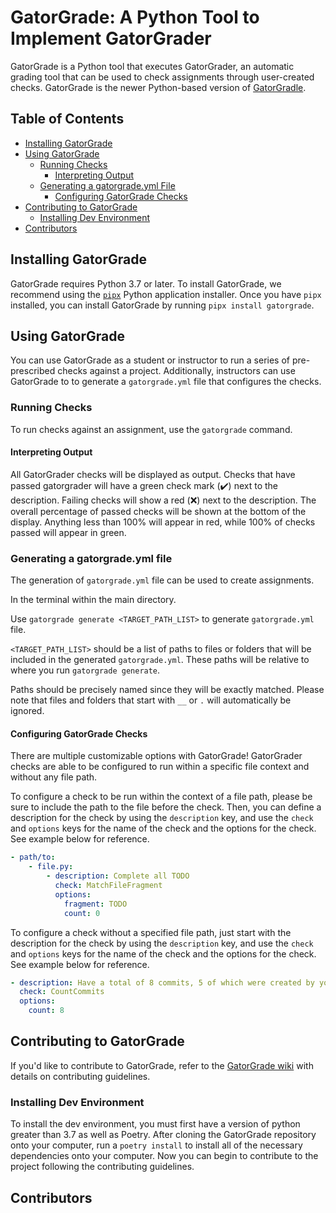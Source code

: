 # GatorGrade: A Python Tool to Implement GatorGrader

GatorGrade is a Python tool that executes GatorGrader, an automatic grading tool
that can be used to check assignments through user-created checks. GatorGrade is
the newer Python-based version of
[GatorGradle](https://github.com/GatorEducator/gatorgradle/blob/master/README.md).

## Table of Contents

- [Installing GatorGrade](#installing-gatorgrade)
- [Using GatorGrade](#using-gatorgrade)
  - [Running Checks](#running-checks)
    - [Interpreting Output](#interpreting-output)
  - [Generating a gatorgrade.yml File](#generating-a-gatorgrade.yml-file)
    - [Configuring GatorGrade Checks](#configuring-gatorgrade-checks)
- [Contributing to GatorGrade](#contributing-to-gatorgrade)
  - [Installing Dev Environment](#installing-dev-environment)
- [Contributors](#contributors)

## Installing GatorGrade

GatorGrade requires Python 3.7 or later. To install GatorGrade, we recommend
using the [`pipx`](https://pypa.github.io/pipx/) Python application installer.
Once you have `pipx` installed, you can install GatorGrade by running `pipx install gatorgrade`.

## Using GatorGrade

You can use GatorGrade as a student or instructor to run a series of
pre-prescribed checks against a project. Additionally, instructors can use
GatorGrade to to generate a `gatorgrade.yml` file that configures the checks.

### Running Checks

To run checks against an assignment, use the `gatorgrade` command.

#### Interpreting Output

All GatorGrader checks will be displayed as output. Checks that
have passed gatorgrader will have a green check mark (:heavy_check_mark:)
next to the description. Failing checks will show a red (:x:) next to the
description. The overall percentage of passed checks will be shown
at the bottom of the display. Anything less than 100% will appear in
red, while 100% of checks passed will appear in green.

### Generating a gatorgrade.yml file

The generation of `gatorgrade.yml` file can be used to create assignments.

In the terminal within the main directory.

Use `gatorgrade generate <TARGET_PATH_LIST>` to generate `gatorgrade.yml` file.

`<TARGET_PATH_LIST>` should be a list of paths to files or folders that
will be included in the generated `gatorgrade.yml`. These paths will be
relative to where you run `gatorgrade generate`.

Paths should be precisely named since they will be exactly matched.
Please note that files and folders that start with `__` or `.` will
automatically be ignored.

#### Configuring GatorGrade Checks

There are multiple customizable options with GatorGrade!
GatorGrader checks are able to be configured to run
within a specific file context and without any file path.

To configure a check to be run within the context of a file path,
please be sure to include the path to the file before the check.
Then, you can define a description for the check by using the `description` key,
and use the `check` and `options` keys
for the name of the check and the options for the check.
See example below for reference.

```yml
- path/to:
    - file.py:
        - description: Complete all TODO
          check: MatchFileFragment
          options:
            fragment: TODO
            count: 0
```

To configure a check without a specified file path, just start with
the description for the check by using the `description` key, and use
the `check` and `options` keys for the name of the check
and the options for the check.
See example below for reference.

```yml
- description: Have a total of 8 commits, 5 of which were created by you
  check: CountCommits
  options:
    count: 8
```

## Contributing to GatorGrade

If you'd like to contribute to GatorGrade, refer to the
[GatorGrade wiki](https://github.com/GatorEducator/gatorgrade/wiki/Contributing-Guidelines)
with details on contributing guidelines.

### Installing Dev Environment

To install the dev environment, you must first have a version of python greater
than 3.7 as well as Poetry. After cloning the GatorGrade repository onto your
computer, run a `poetry install` to install all of the necessary dependencies
onto your computer. Now you can begin to contribute to the project following
the contributing guidelines.

## Contributors
